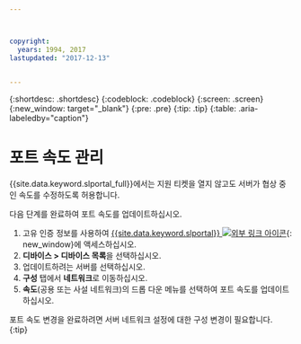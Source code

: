 ```yaml
---



copyright:
  years: 1994, 2017
lastupdated: "2017-12-13"


---
```


{:shortdesc: .shortdesc}
{:codeblock: .codeblock}
{:screen: .screen}
{:new_window: target="_blank"}
{:pre: .pre}
{:tip: .tip}
{:table: .aria-labeledby="caption"}

# 포트 속도 관리

{{site.data.keyword.slportal_full}}에서는 지원 티켓을 열지 않고도 서버가 협상 중인 속도를 수정하도록 허용합니다.

다음 단계를 완료하여 포트 속도를 업데이트하십시오.

1. 고유 인증 정보를 사용하여 [{{site.data.keyword.slportal}} ![외부 링크 아이콘](../icons/launch-glyph.svg "외부 링크 아이콘")](https://control.softlayer.com/){: new_window}에 액세스하십시오.
2. **디바이스 > 디바이스 목록**을 선택하십시오.
3. 업데이트하려는 서버를 선택하십시오.
4. **구성** 탭에서 **네트워크**로 이동하십시오.
5. **속도**(공용 또는 사설 네트워크)의 드롭 다운 메뉴를 선택하여 포트 속도를 업데이트하십시오.

포트 속도 변경을 완료하려면 서버 네트워크 설정에 대한 구성 변경이 필요합니다.
{:tip}
